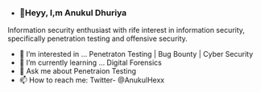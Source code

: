- ### 👋Heyy, I,m Anukul Dhuriya 

 
Information security enthusiast with rife interest in information security, specifically penetration testing and offensive security.
 
 
- 👀 I’m interested in ... Penetraton Testing | Bug Bounty | Cyber Security 
- 🌱 I’m currently learning ... Digital Forensics 
- 💞️ Ask me about Penetraion Testing  
- 📫 How to reach me: Twitter- @AnukulHexx

<!---
Experts in Duplicate 
--->
